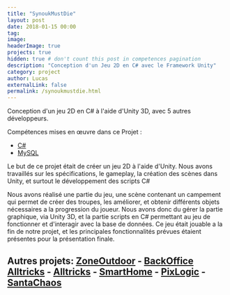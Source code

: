 ```yaml
---
title: "SynoukMustDie"
layout: post
date: 2018-01-15 00:00
tag:
image:
headerImage: true
projects: true
hidden: true # don't count this post in competences pagination
description: "Conception d'un Jeu 2D en C# avec le Framework Unity"
category: project
author: Lucas
externalLink: false
permalink: /synoukmustdie.html
---
```

 Conception d'un jeu 2D en C# à l'aide d'Unity 3D, avec 5 autres développeurs.

Compétences mises en œuvre dans ce Projet :

- [C#]({{site.url}}/myportfolio/csharp)
- [MySQL]({{site.url}}/myportfolio/mysql)



<div class="side-by-side">
    <div class="toright">
        <p>Le but de ce projet était de créer un jeu 2D à l'aide d'Unity.
        Nous avons travaillés sur les spécifications, le gameplay, la création des scènes dans Unity,
        et surtout le développement des scripts C#</p>
    </div>
</div>
<div>
    Nous avons réalisé une partie du jeu, une scène contenant un campement qui permet
    de créer des troupes, les améliorer, et obtenir différents objets nécessaires a la
    progression du joueur.
    Nous avons donc du gérer la partie graphique, via Unity 3D, et la partie scripts
    en C# permettant au jeu de fonctionner et d'interagir avec la base de données.
    Ce jeu était jouable a la fin de notre projet, et les principales fonctionnalités prévues
    étaient présentes pour la présentation finale.
</div>

Autres projets: [ZoneOutdoor]({{site.url}}/myportfolio/zone-outdoor.html) -
[BackOffice Alltricks]({{site.url}}/myportfolio/alltricks-backoffice.html) -
[Alltricks]({{site.url}}/myportfolio/alltricks.html) -
[SmartHome]({{site.url}}/myportfolio/smarthome.html) -
[PixLogic]({{site.url}}/myportfolio/PixLogic.html) -
[SantaChaos]({{site.url}}/myportfolio/santachaos.html)
---
